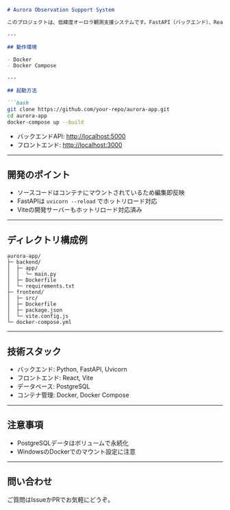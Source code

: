 ````markdown
# Aurora Observation Support System

このプロジェクトは、低緯度オーロラ観測支援システムです。FastAPI（バックエンド）、React + Vite（フロントエンド）、PostgreSQL（DB）をDocker Composeで統合し、ホットリロード対応の開発環境を構築しています。

---

## 動作環境

- Docker
- Docker Compose

---

## 起動方法

```bash
git clone https://github.com/your-repo/aurora-app.git
cd aurora-app
docker-compose up --build
````

* バックエンドAPI: [http://localhost:5000](http://localhost:5000)
* フロントエンド: [http://localhost:3000](http://localhost:3000)

---

## 開発のポイント

* ソースコードはコンテナにマウントされているため編集即反映
* FastAPIは `uvicorn --reload` でホットリロード対応
* Viteの開発サーバーもホットリロード対応済み

---

## ディレクトリ構成例

```
aurora-app/
├─ backend/
│  ├─ app/
│  │  └─ main.py
│  ├─ Dockerfile
│  └─ requirements.txt
├─ frontend/
│  ├─ src/
│  ├─ Dockerfile
│  ├─ package.json
│  └─ vite.config.js
└─ docker-compose.yml
```

---

## 技術スタック

* バックエンド: Python, FastAPI, Uvicorn
* フロントエンド: React, Vite
* データベース: PostgreSQL
* コンテナ管理: Docker, Docker Compose

---

## 注意事項

* PostgreSQLデータはボリュームで永続化
* WindowsのDockerでのマウント設定に注意

---

## 問い合わせ

ご質問はIssueかPRでお気軽にどうぞ。

```
